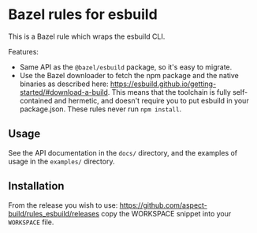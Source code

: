 # Bazel rules for esbuild

This is a Bazel rule which wraps the esbuild CLI.

Features:

- Same API as the `@bazel/esbuild` package, so it's easy to migrate.
- Use the Bazel downloader to fetch the npm package and the native binaries as described here:
  <https://esbuild.github.io/getting-started/#download-a-build>.
  This means that the toolchain is fully self-contained and hermetic, and doesn't require you to
  put esbuild in your package.json. These rules never run `npm install`.

## Usage

See the API documentation in the `docs/` directory,
and the examples of usage in the `examples/` directory.

## Installation

From the release you wish to use:
<https://github.com/aspect-build/rules_esbuild/releases>
copy the WORKSPACE snippet into your `WORKSPACE` file.
